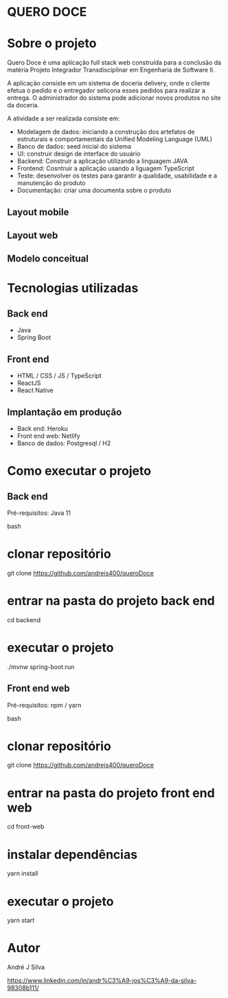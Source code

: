 # QUERO DOCE

# Sobre o projeto

Quero Doce é uma aplicação full stack web construída para a conclusão da matéria Projeto Integrador Transdisciplinar em Engenharia de Software II.

A aplicação consiste em um sistema de doceria delivery, onde o cliente efetua o pedido e o entregador selicona esses pedidos para realizar a entrega.
O administrador do sistema pode adicionar novos produtos no site da doceria.

A atividade a ser realizada consiste em:

- Modelagem de dados: iniciando a construção dos artefatos de estruturais e comportamentais da Unified Modeling Language (UML) 
- Banco de dados: seed inicial do sistema
- UI: construir design de interface do usuário
- Backend: Construir a aplicação utilizando a linguagem JAVA
- Frontend: Cosntruir a aplicação usando a liguagem TypeScript
- Teste: desenvolver os testes para garantir a qualidade, usabilidade e a manutenção do produto
- Documentação: criar uma documenta sobre o produto

## Layout mobile


## Layout web


## Modelo conceitual


# Tecnologias utilizadas
## Back end
- Java
- Spring Boot

## Front end
- HTML / CSS / JS / TypeScript
- ReactJS
- React Native

## Implantação em produção
- Back end: Heroku
- Front end web: Netlify
- Banco de dados: Postgresql / H2

# Como executar o projeto

## Back end
Pré-requisitos: Java 11

bash
# clonar repositório
git clone https://github.com/andrejs400/queroDoce

# entrar na pasta do projeto back end
cd backend

# executar o projeto
./mvnw spring-boot:run


## Front end web
Pré-requisitos: npm / yarn

bash
# clonar repositório
git clone https://github.com/andrejs400/queroDoce

# entrar na pasta do projeto front end web
cd front-web

# instalar dependências
yarn install

# executar o projeto
yarn start


# Autor
André J Silva

https://www.linkedin.com/in/andr%C3%A9-jos%C3%A9-da-silva-98308b111/

